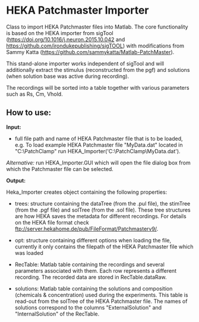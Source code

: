 # HEKA Patchmaster Importer

Class to import HEKA Patchmaster files into Matlab.
The core functionality is based on the HEKA importer from sigTool (https://doi.org/10.1016/j.neuron.2015.10.042 and https://github.com/irondukepublishing/sigTOOL) with modifications from Sammy Katta (https://github.com/sammykatta/Matlab-PatchMaster).

This stand-alone importer works independent of sigTool and will additionally extract the stimulus (reconstructed from the pgf) and solutions (when solution base was active during recording). 

The recordings will be sorted into a table together with various parameters such as Rs, Cm, Vhold. 

 ## How to use:
**Input:**
- full file path and name of HEKA Patchmaster file that is to be loaded, e.g.
To load example HEKA Patchmaster file "MyData.dat" located in "C:\PatchClamp\" run HEKA_Importer('C:\PatchClamp\MyData.dat').

*Alternative:* run HEKA_Importer.GUI which will open the file dialog box from which the Patchmaster file can be selected.

**Output:**

Heka_Importer creates object containing the following properties:

- trees: structure containing the dataTree (from the .pul file), the stimTree (from the .pgf file) and solTree (from the .sol file). These tree structures are how HEKA saves the metadata for different recordings. For details on the HEKA file format check ftp://server.hekahome.de/pub/FileFormat/Patchmasterv9/.

- opt: structure containing different options when loading the file, currently it only contains the filepath of the HEKA Patchmaster file which was loaded

- RecTable: Matlab table containing the recordings and several parameters associated with them. Each row represents a different recording. The recorded data are stored in RecTable.dataRaw. 

- solutions: Matlab table containing the solutions and composition (chemicals & concentration) used during the experiments. This table is read-out from the solTree of the HEKA Patchmaster file. The names of solutions correspond to the columns "ExternalSolution" and "InternalSolution" of the RecTable. 

